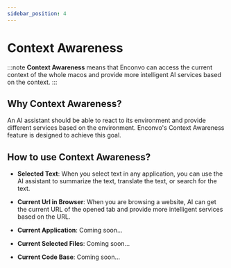 ```yaml
---
sidebar_position: 4
---
```


# Context Awareness

:::note
**Context Awareness** means that Enconvo can access the current context of the whole macos and provide more intelligent AI services based on the context.
:::

## Why Context Awareness?

An AI assistant should be able to react to its environment and provide different services based on the environment. Enconvo's Context Awareness feature is designed to achieve this goal.

## How to use Context Awareness?

- **Selected Text**: When you select text in any application, you can use the AI assistant to summarize the text, translate the text, or search for the text.

- **Current Url in Browser**: When you are browsing a website, AI can get the current URL of the opened tab and provide more intelligent services based on the URL.

- **Current Application**: Coming soon...

- **Current Selected Files**: Coming soon...

- **Current Code Base**: Coming soon...